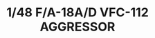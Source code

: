 ---
layout: product
title: "1/48 F/A-18A/D VFC-112 AGGRESSOR"
price: "5000" 
desc: "Maketa"
img_path: "/assets/img/KIN48088.jpg"
brand: "N/A"
available: false
special_offer: false
new: true
soon: false
cat: "010000"
subcat: "010700"
subsubcat: "0N/A"
sifra: "KIN48088"
popular: false
---